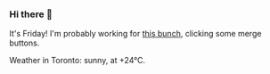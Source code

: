 ### Hi there :wave:

It's Friday! I'm probably working for [this bunch](https://github.com/kohofinancial), clicking some merge buttons.

Weather in Toronto: sunny, at +24°C.
